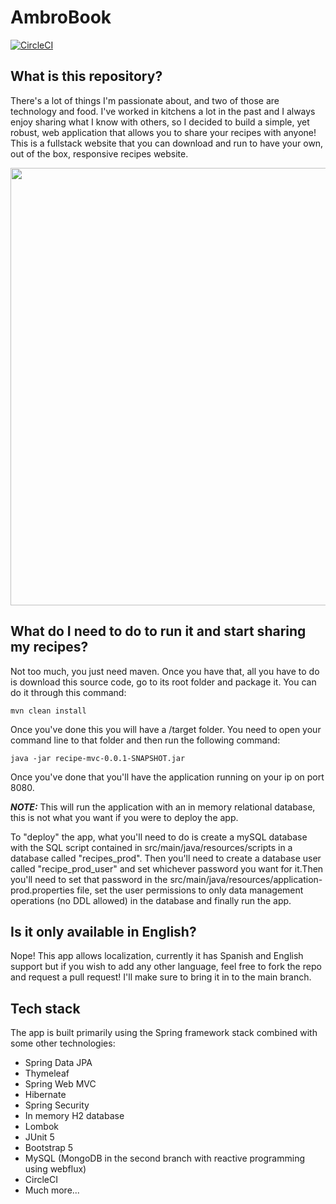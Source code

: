 # AmbroBook

[![CircleCI](https://circleci.com/gh/FedericoBonel/recipe-mvc/tree/main.svg?style=svg&circle-token=02cc6eefb0d097c7eb8fc60ef8c4f69ea60ba0a7)](https://circleci.com/gh/FedericoBonel/recipe-mvc/tree/main)

## What is this repository?
There's a lot of things I'm passionate about, and two of those are technology and food. I've worked in kitchens a 
lot in the past and I always enjoy sharing what I know with others, so I decided to build a simple, yet robust, 
web application that allows you to share your recipes with anyone!
This is a fullstack website that you can download and run to have your own, out of the box, responsive recipes website.

<img src="src/main/resources/static/images/AmbroBook.gif" width="700px">

## What do I need to do to run it and start sharing my recipes?
Not too much, you just need maven. Once you have that, all you have to do is download this source code, go to its root 
folder and package it. You can do it through this command:

    mvn clean install

Once you've done this you will have a /target folder. You need to open your command line to that folder and then run 
the following command:

    java -jar recipe-mvc-0.0.1-SNAPSHOT.jar

Once you've done that you'll have the application running on your ip on port 8080.

**_NOTE:_**  This will run the application with an in memory relational database, this is not what you want if you 
were to deploy the app.

To "deploy" the app, what you'll need to do is create a mySQL database with the SQL script contained in 
src/main/java/resources/scripts in a database called "recipes_prod".
Then you'll need to create a database user called "recipe_prod_user" and set whichever password you want for it.Then 
you'll 
need to set that 
password in the src/main/java/resources/application-prod.properties file, set the user permissions to only data 
management operations (no DDL allowed) in the database and finally run the app.

## Is it only available in English?
Nope! This app allows localization, currently it has Spanish and English support but if you wish to add any other 
language, feel free to fork the repo and request a pull request! I'll make sure to bring it in to the main branch.

## Tech stack
The app is built primarily using the Spring framework stack combined with some other technologies:
* Spring Data JPA
* Thymeleaf
* Spring Web MVC
* Hibernate
* Spring Security
* In memory H2 database
* Lombok
* JUnit 5
* Bootstrap 5
* MySQL (MongoDB in the second branch with reactive programming using webflux)
* CircleCI
* Much more...
